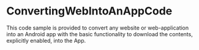 # ConvertingWebIntoAnAppCode
This code sample is provided to convert any website or web-application into an Android app with the basic functionality to download the contents, explicitly enabled, into the App. 
